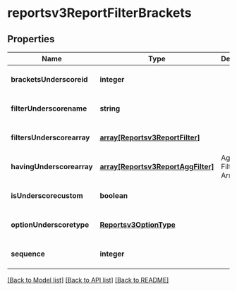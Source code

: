 # reportsv3ReportFilterBrackets

## Properties
Name | Type | Description | Notes
------------ | ------------- | ------------- | -------------
**bracketsUnderscoreid** | **integer** |  | [optional] [default to null]
**filterUnderscorename** | **string** |  | [optional] [default to null]
**filtersUnderscorearray** | [**array[Reportsv3ReportFilter]**](Reportsv3ReportFilter.md) |  | [optional] [default to null]
**havingUnderscorearray** | [**array[Reportsv3ReportAggFilter]**](Reportsv3ReportAggFilter.md) | Aggregate Filters Array | [optional] [default to null]
**isUnderscorecustom** | **boolean** |  | [optional] [default to null]
**optionUnderscoretype** | [**Reportsv3OptionType**](Reportsv3OptionType.md) |  | [optional] [default to null]
**sequence** | **integer** |  | [optional] [default to null]

[[Back to Model list]](../README.md#documentation-for-models) [[Back to API list]](../README.md#documentation-for-api-endpoints) [[Back to README]](../README.md)


